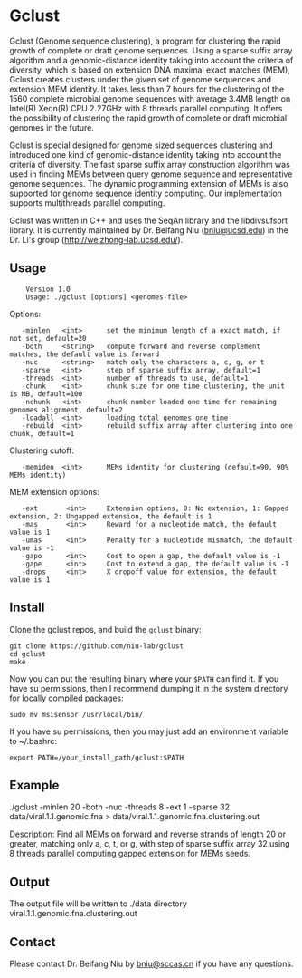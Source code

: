 Gclust
===========
Gclust (Genome sequence clustering), a program for clustering the rapid growth of complete or draft genome sequences. Using a sparse suffix array algorithm and a genomic-distance identity taking into account the criteria of diversity, which is based on extension DNA maximal exact matches (MEM), Gclust creates clusters under the given set of genome sequences and extension MEM identity. It takes less than 7 hours for the clustering of the 1560 complete microbial genome sequences with average 3.4MB length on Intel(R) Xeon(R) CPU 2.27GHz with 8 threads parallel computing. It offers the possibility of clustering the rapid growth of complete or draft microbial genomes in the future. 

Gclust is special designed for genome sized sequences clustering and introduced one kind of genomic-distance identity taking into account the criteria of diversity. The fast sparse suffix array construction algorithm was used in finding MEMs between query genome sequence and representative genome sequences. The dynamic programming extension of MEMs is also supported for genome sequence identity computing. Our implementation supports multithreads parallel computing. 

Gclust was written in C++ and uses the SeqAn library and the libdivsufsort library. It is currently maintained by Dr. Beifang Niu (bniu@ucsd.edu) in the Dr. Li's group (http://weizhong-lab.ucsd.edu/).

Usage
-----

        Version 1.0
        Usage: ./gclust [options] <genomes-file>

Options:

       -minlen   <int>      set the minimum length of a exact match, if not set, default=20
       -both     <string>   compute forward and reverse complement matches, the default value is forward
       -nuc      <string>   match only the characters a, c, g, or t
       -sparse   <int>      step of sparse suffix array, default=1
       -threads  <int>      number of threads to use, default=1
       -chunk    <int>      chunk size for one time clustering, the unit is MB, default=100
       -nchunk   <int>      chunk number loaded one time for remaining genomes alignment, default=2
       -loadall  <int>      loading total genomes one time
       -rebuild  <int>      rebuild suffix array after clustering into one chunk, default=1

Clustering cutoff:

       -memiden  <int>      MEMs identity for clustering (default=90, 90% MEMs identity)

MEM extension options:

       -ext       <int>     Extension options, 0: No extension, 1: Gapped extension, 2: Ungapped extension, the default is 1
       -mas       <int>     Reward for a nucleotide match, the default value is 1
       -umas      <int>     Penalty for a nucleotide mismatch, the default value is -1
       -gapo      <int>     Cost to open a gap, the default value is -1
       -gape      <int>     Cost to extend a gap, the default value is -1
       -drops     <int>     X dropoff value for extension, the default value is 1

Install
-------

Clone the gclust repos, and build the `gclust` binary:

    git clone https://github.com/niu-lab/gclust
    cd gclust
    make

Now you can put the resulting binary where your `$PATH` can find it. If you have su permissions, then
I recommend dumping it in the system directory for locally compiled packages:

    sudo mv msisensor /usr/local/bin/

If you have su permissions, then you may just add an environment variable to ~/.bashrc:
    
    export PATH=/your_install_path/gclust:$PATH

Example
-------
./gclust -minlen 20 -both -nuc -threads 8 -ext 1 -sparse 32 data/viral.1.1.genomic.fna > data/viral.1.1.genomic.fna.clustering.out

Description:
Find all MEMs on forward and reverse strands of length 20 or greater, matching only a, c, t, or g, with step of sparse suffix array 32 using 8 threads parallel computing gapped extension for MEMs seeds.

Output
-------
The output file will be written to ./data directory 
     viral.1.1.genomic.fna.clustering.out

Contact
-------
Please contact Dr. Beifang Niu by bniu@sccas.cn if you have any questions.

